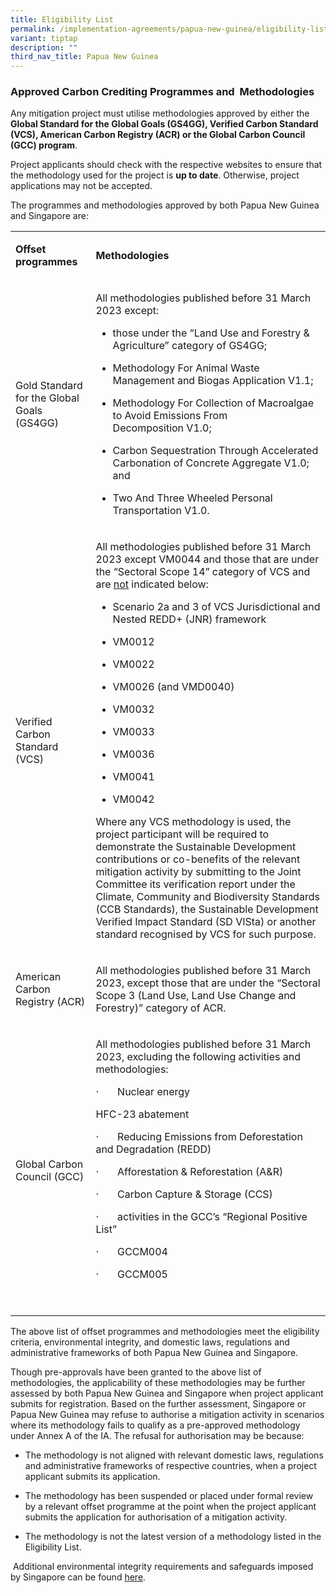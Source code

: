 ```yaml
---
title: Eligibility List
permalink: /implementation-agreements/papua-new-guinea/eligibility-list/
variant: tiptap
description: ""
third_nav_title: Papua New Guinea
---
```

<h3>Approved Carbon Crediting Programmes and&nbsp; Methodologies<em>&nbsp;</em></h3>
<p>Any mitigation project must utilise methodologies approved by either the <strong>Global Standard for the Global Goals (GS4GG), Verified Carbon Standard (VCS), American Carbon Registry (ACR) or the Global Carbon Council (GCC) program</strong>.</p>
<p></p>
<p>Project applicants should check with the respective websites to ensure
that the methodology used for the project is <strong>up to date</strong>.
Otherwise, project applications may not be accepted.</p>
<p></p>
<p>The programmes and methodologies approved by both Papua New Guinea and
Singapore are:</p>
<p></p>
<table style="minWidth: 50px">
<colgroup>
<col>
<col>
</colgroup>
<tbody>
<tr>
<td rowspan="1" colspan="1">
<p><strong>Offset programmes</strong>
</p>
</td>
<td rowspan="1" colspan="1">
<p><strong>Methodologies</strong>
</p>
</td>
</tr>
<tr>
<td rowspan="1" colspan="1">
<p>Gold Standard for the Global Goals (GS4GG)</p>
</td>
<td rowspan="1" colspan="1">
<p>All methodologies published before 31 March 2023 except:</p>
<ul data-tight="true" class="tight">
<li>
<p>those under the “Land Use and Forestry &amp; Agriculture” category of
GS4GG;</p>
</li>
<li>
<p>Methodology For Animal Waste Management and Biogas Application&nbsp;V1.1;</p>
</li>
<li>
<p>Methodology For Collection of Macroalgae to Avoid Emissions From Decomposition&nbsp;V1.0;</p>
</li>
<li>
<p>Carbon Sequestration Through Accelerated Carbonation of Concrete Aggregate&nbsp;V1.0;
and</p>
</li>
<li>
<p>Two And Three Wheeled Personal Transportation&nbsp;V1.0.</p>
</li>
</ul>
</td>
</tr>
<tr>
<td rowspan="1" colspan="1">
<p>Verified Carbon Standard (VCS)</p>
</td>
<td rowspan="1" colspan="1">
<p>All methodologies published before 31 March 2023 except VM0044 and those
that are under the “Sectoral Scope 14” category of VCS and are <u>not</u> indicated
below:</p>
<ul data-tight="true" class="tight">
<li>
<p>Scenario 2a and 3 of VCS Jurisdictional and Nested REDD+ (JNR) framework</p>
</li>
<li>
<p>VM0012</p>
</li>
<li>
<p>VM0022</p>
</li>
<li>
<p>VM0026 (and VMD0040)</p>
</li>
<li>
<p>VM0032</p>
</li>
<li>
<p>VM0033</p>
</li>
<li>
<p>VM0036</p>
</li>
<li>
<p>VM0041</p>
</li>
<li>
<p>VM0042</p>
<p></p>
</li>
</ul>
<p>Where any VCS methodology is used, the project participant will be required
to demonstrate the Sustainable Development contributions or co-benefits
of the relevant mitigation activity by submitting to the Joint Committee
its verification report under the Climate, Community and Biodiversity Standards
(CCB Standards), the Sustainable Development Verified Impact Standard (SD
VISta) or another standard recognised by VCS for such purpose.</p>
</td>
</tr>
<tr>
<td rowspan="1" colspan="1">
<p>American Carbon Registry (ACR)</p>
</td>
<td rowspan="1" colspan="1">
<p>All methodologies published before 31 March 2023, except those that are
under the “Sectoral Scope 3 (Land Use, Land Use Change and Forestry)” category
of ACR.</p>
</td>
</tr>
<tr>
<td rowspan="1" colspan="1">
<p>Global Carbon Council (GCC)</p>
</td>
<td rowspan="1" colspan="1">
<p>All methodologies published before 31 March 2023, excluding the following
activities and methodologies:</p>
<p>·&nbsp;&nbsp;&nbsp;&nbsp;&nbsp;&nbsp; Nuclear energy</p>
<p>HFC-23 abatement</p>
<p>·&nbsp;&nbsp;&nbsp;&nbsp;&nbsp;&nbsp; Reducing Emissions from Deforestation
and Degradation (REDD)</p>
<p>·&nbsp;&nbsp;&nbsp;&nbsp;&nbsp;&nbsp; Afforestation &amp; Reforestation
(A&amp;R)</p>
<p>·&nbsp;&nbsp;&nbsp;&nbsp;&nbsp;&nbsp; Carbon Capture &amp; Storage (CCS)</p>
<p>·&nbsp;&nbsp;&nbsp;&nbsp;&nbsp;&nbsp; activities in the GCC’s “Regional
Positive List”</p>
<p>·&nbsp;&nbsp;&nbsp;&nbsp;&nbsp;&nbsp; GCCM004</p>
<p>·&nbsp;&nbsp;&nbsp;&nbsp;&nbsp;&nbsp; GCCM005</p>
<p>&nbsp;</p>
</td>
</tr>
</tbody>
</table>
<p></p>
<p>The above list of offset programmes and methodologies meet the eligibility
criteria, environmental integrity, and domestic laws, regulations and administrative
frameworks of both Papua New Guinea and Singapore.
<br>
</p>
<p>Though pre-approvals have been granted to the above list of methodologies,
the applicability of these methodologies may be further assessed by both
Papua New Guinea and Singapore when project applicant submits for registration.
Based on the further assessment, Singapore or Papua New Guinea may refuse
to authorise a mitigation activity in scenarios where its methodology fails
to qualify as a pre-approved methodology under Annex A of the IA. The refusal
for authorisation may be because:</p>
<ul data-tight="true" class="tight">
<li>
<p>The methodology is not aligned with relevant domestic laws, regulations
and administrative frameworks of respective countries, when a project applicant
submits its application.</p>
</li>
<li>
<p>The methodology has been suspended or placed under formal review by a
relevant offset programme at the point when the project applicant submits
the application for authorisation of a mitigation activity.</p>
</li>
<li>
<p>The methodology is not the latest version of a methodology listed in the
Eligibility List.</p>
</li>
</ul>
<p>&nbsp;Additional environmental integrity requirements and safeguards imposed
by Singapore&nbsp;can be found <a href="https://carbonmarkets-cooperation.gov.sg/environmental-integrity/overall-eligibility-list/" rel="noopener noreferrer nofollow" target="_blank">here</a>.</p>